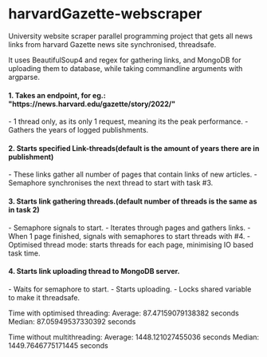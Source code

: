# <h1>harvardGazette-webscraper</h1>
</h3>University website scraper parallel programming project that gets all news links from harvard Gazette news site synchronised, threadsafe.

It uses BeautifulSoup4 and regex for gathering links, and MongoDB for uploading them to database, while taking commandline arguments with argparse.</h3>

<h4>1. Takes an endpoint, for eg.: "https://news.harvard.edu/gazette/story/2022/"</h4>
  - 1 thread only, as its only 1 request, meaning its the peak performance.
  - Gathers the years of logged publishments.

<h4>2. Starts specified Link-threads(default is the amount of years there are in publishment)</h4>
  - These links gather all number of pages that contain links of new articles.
  - Semaphore synchronises the next thread to start with task #3.

<h4>3. Starts link gathering threads.(default number of threads is the same as in task 2)</h4>
  - Semaphore signals to start.
  - Iterates through pages and gathers links.
  - When 1 page finished, signals with semaphores to start threads with #4.
  - Optimised thread mode: starts threads for each page, minimising IO based task time.

<h4>4. Starts link uploading thread to MongoDB server.</h4>
  - Waits for semaphore to start.
  - Starts uploading.
  - Locks shared variable to make it threadsafe.

Time with optimised threading:
  Average: 87.47159079138382 seconds 
  Median: 87.05949537330392 seconds
  
Time without multithreading:
  Average: 1448.121027455036 seconds 
  Median: 1449.7646775171445 seconds


